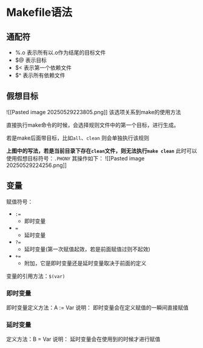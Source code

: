 # Makefile语法

## 通配符
- %.o 表示所有以.o作为结尾的目标文件
- $@  表示目标
- $<  表示第一个依赖文件
- $^  表示所有依赖文件

## 假想目标

![[Pasted image 20250529223805.png]]
该选项关系到make的使用方法

直接执行make命令的时候，会选择规则文件中的第一个目标，进行生成。

若是make后面带目标，比如`all`、`clean`
则会单独执行该规则

**上图中的写法，若是当前目录下存在`clean`文件，则无法执行`make clean`**
此时可以使用假想目标符号：`.PHONY`
其操作如下：
![[Pasted image 20250529224256.png]]

## 变量

赋值符号：
- `:=` 
	- 即时变量
- `=`
	- 延时变量
- `?=`
	- 延时变量(第一次赋值起效，若是前面赋值过则不起效)
- `+=`
	- 附加，它是即时变量还是延时变量取决于前面的定义

变量的引用方法：`$(var)`


### 即时变量

即时变量定义方法：A := Var
说明：
	即时变量会在定义赋值的一瞬间直接赋值

### 延时变量

定义方法：B = Var
说明：
	延时变量会在使用到的时候才进行赋值








